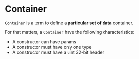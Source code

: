 # Container

`Container` is a term to define a **particular set of data** container.

For that matters, a `Container` have the following characteristics:

- A constructor can have params
- A constructor must have only one type
- A constructor must have a uint 32-bit header

